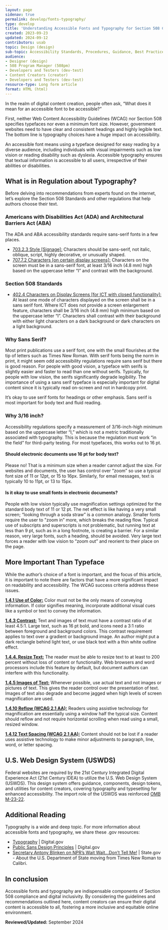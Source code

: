 ```yaml
---
layout: page
sidenav: true
permalink: develop/fonts-typography/
type: develop
title: 'Understanding Accessible Fonts and Typography for Section 508 Compliance'
created: 2023-09-23
updated: 2024-09-12
contributors: usab
topic: Design (design)
sub-topic: Accessibility Standards, Procedures, Guidance, Best Practices
audience:
- Designer (design)
- 508 Program Manager (508pm)
- Developers and Testers (dev-test)
- Content Creators (creator)
- Developers and Testers (dev-test)
resource-type: Long form article
format: HTML (html)
---
```

In the realm of digital content creation, people often ask, “What does it mean for an accessible font to be accessible?”

First, neither Web Content Accessibility Guidelines (WCAG) nor Section 508 specifies typefaces nor even a minimum font size.  However, government websites need to have clear and consistent headings and highly legible text. The bottom line is typography choices have a huge impact on accessibility.

An accessible font means using a typeface designed for easy reading by a diverse audience, including individuals with visual impairments such as low vision or reading disability such as dyslexia.  Accessible typography ensures that textual information is accessible to all users, irrespective of their abilities or disabilities.

## What is in Regulation about Typography?
Before delving into recommendations from experts found on the internet, let’s explore the Section 508 Standards and other regulations that help authors choose their text.

### Americans with Disabilities Act (ADA) and Architectural Barriers Act (ABA)
The ADA and ABA accessibility standards require sans-serif fonts in a few places.
<ul>
    <li><a href="https://www.access-board.gov/ada/#ada-703_2_3" class="usa-link--external text-top">703.2.3 Style [Signage]:</a> Characters should be sans-serif, not italic, oblique, script, highly decorative, or unusually shaped.</li>
    <li><a href="https://www.access-board.gov/ada/#ada-707_7_2" class="usa-link--external text-top">707.7.2 Characters [on certain display screens]:</a> Characters on the screen must be in a sans-serif font, at least 3/16 inch (4.8 mm) high based on the uppercase letter “I” and contrast with the background.</li>
</ul>

### Section 508 Standards
<ul>
    <li><a href="https://www.access-board.gov/ict/#402.4" class="usa-link--external text-top">402.4 Characters on Display Screens [for ICT with closed functionality]:</a> At least one mode of characters displayed on the screen shall be in a sans serif font. Where ICT does not provide a screen enlargement feature, characters shall be 3/16 inch (4.8 mm) high minimum based on the uppercase letter “I”. Characters shall contrast with their background with either light characters on a dark background or dark characters on a light background.</li>
</ul>

### Why Sans Serif?
Most print publications use a serif font, one with the small flourishes at the tip of letters such as Times New Roman.  With serif fonts being the norm in print, it might seem odd accessibility regulations require sans serif but there is good reason.  For people with good vision, a typeface with serifs is slightly easier and faster to read than one without serifs.  Typically, for people with low vision, the serifs significantly degrade legibility.  The importance of using a sans serif typeface is especially important for digital content since it is typically read on-screen and not in hardcopy print.

It’s okay to use serif fonts for headings or other emphasis.  Sans serif is most important for body text and fluid reading.

### Why 3/16 inch?
Accessibility regulations specify a measurement of 3/16-inch-high minimum based on the uppercase letter “I,” which is not a metric traditionally associated with typography.  This is because the regulation must work “in the field” for third-party testing. For most typefaces, this works out to 16 pt.

#### Should electronic documents use 16 pt for body text?
Please no!  That is a minimum size when a reader cannot adjust the size.  For websites and documents, the user has control over “zoom” so use a typical font size of 11 or 12pt, or 15 to 16px. Similarly, for email messages, text is typically 10 to 11pt, or 13 to 15px. 

#### Is it okay to use small fonts in electronic documents?
People with low vision typically use magnification settings optimized for the standard body text of 11 or 12 pt.  The net effect is like having a very small screen; “looking through a soda straw” is a common analogy.  Smaller fonts require the user to "zoom in” more, which breaks the reading flow. Typical use of subscripts and superscripts is not problematic, but running text at less than 9 pt, such as in a long footnote, is creating a barrier.  For a similar reason, very large fonts, such a heading, should be avoided.  Very large text forces a reader with low vision to “zoom out” and reorient to their place on the page.

## More Important Than Typeface
While the author’s choice of a font is important, and the focus of this article, it is important to note there are factors that have a more significant impact on readability and accessibility. The WCAG success criteria address these issues.

<a href="https://www.w3.org/WAI/WCAG21/quickref/?versions=2.0&currentsidebar=%23col_overview&levels=aaa#use-of-color" class="usa-link--external text-top"><strong>1.4.1 Use of Color:</strong></a> Color must not be the only means of conveying information.  If color signifies meaning, incorporate additional visual cues like a symbol or text to convey the information.

<a href="https://www.w3.org/WAI/WCAG21/quickref/?versions=2.0&currentsidebar=%23col_overview&levels=aaa#contrast-minimum" class="usa-link--external text-top"><strong>1.4.3 Contrast:</strong></a> Text and images of text must have a contrast ratio of at least 4.5:1.  Large text, such as 16 pt bold, and icons need a 3:1 ratio between foreground and background colors.  This contrast requirement applies to text over a gradient or background image.  An author might put a dark rectangle behind light text, or use black text with a thin white outline effect.

<a href="https://www.w3.org/WAI/WCAG21/quickref/?versions=2.0&currentsidebar=%23col_overview&levels=aaa#resize-text" class="usa-link--external text-top"><strong>1.4.4. Resize Text:</strong></a> The reader must be able to resize text to at  least to 200 percent without loss of content or functionality. Web browsers and word processors include this feature by default, but document authors can interfere with this functionality.

<a href="https://www.w3.org/WAI/WCAG21/quickref/?versions=2.0&currentsidebar=%23col_overview&levels=aaa#images-of-text" class="usa-link--external text-top"><strong>1.4.5 Images of Text:</strong></a> Whenever possible, use actual text and not images or pictures of text.  This gives the reader control over the presentation of text.  Images of text also degrade and become jagged when high levels of screen magnification are used.

<a href="https://www.w3.org/WAI/WCAG21/quickref/?versions=2.1&currentsidebar=%23col_overview#reflow" class="usa-link--external text-top"><strong>1.4.10 Reflow (WCAG 2.1 AA):</strong></a> Readers using assistive technology for magnification are essentially using a window half the typical size. Content should reflow and not require horizontal scrolling when read using a small, resized window.

<a href="https://www.w3.org/WAI/WCAG21/quickref/?versions=2.1&currentsidebar=%23col_overview&levels=aaa#text-spacing" class="usa-link--external text-top"><strong>1.4.12 Text Spacing (WCAG 2.1 AA):</strong></a> Content should not be lost if a reader uses assistive technology to make minor adjustments to paragraph, line, word, or letter spacing.

## U.S. Web Design System (USWDS)
Federal websites are required by the 21st Century Integrated Digital Experience Act (21st Century IDEA) to utilize the U.S. Web Design System (USWDS).  This design system offers guidance, components, design tokens, and utilities for content creators, covering typography and typesetting for enhanced accessibility.  The import role of the USWDS was reinforced <a href="https://www.whitehouse.gov/omb/briefing-room/2023/09/22/fact-sheet-building-digital-experiences-for-the-american-people/" target="_blank" class="usa-link--external text-top">OMB M-23-22</a>.

## Additional Reading
Typography is a wide and deep topic.  For more information about accessible fonts and typography, we share these .gov resources:
<ul>
    <li><a href="https://accessibility.digital.gov/visual-design/typography/" target="_blank" class="usa-link--external text-top">Typography</a> | Digital.gov</li>
    <li><a href="https://github.com/uswds/public-sans#design-principles" target="_blank" class="usa-link--external text-top">Public Sans Design Principles</a> | Digital.gov</li>
    <li><a href="https://www.state.gov/secretary-antony-j-blinken-on-nprs-wait-wait-dont-tell-me/" target="_blank" class="usa-link--external text-top">Secretary Antony Blinken on NPR’s Wait Wait...Don’t Tell Me!</a> | State.gov - About the U.S. Department of State moving from Times New Roman to Calibri.</li>
</ul>

## In conclusion
Accessible fonts and typography are indispensable components of Section 508 compliance and digital inclusivity. By considering the guidelines and recommendations outlined here, content creators can ensure their digital content is accessible to all, fostering a more inclusive and equitable online environment.

**Reviewed/Updated:** September 2024